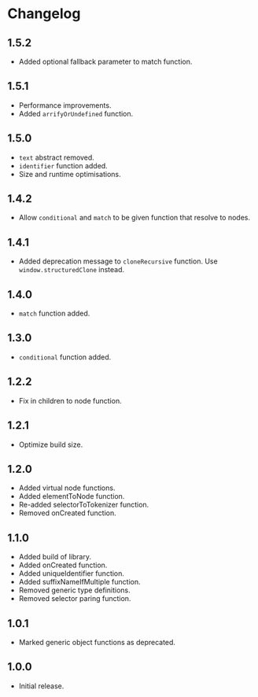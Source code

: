 # Changelog

## 1.5.2

- Added optional fallback parameter to match function.

## 1.5.1

- Performance improvements.
- Added `arrifyOrUndefined` function.

## 1.5.0

- `text` abstract removed.
- `identifier` function added.
- Size and runtime optimisations.

## 1.4.2

- Allow `conditional` and `match` to be given function that resolve to nodes.

## 1.4.1

- Added deprecation message to `cloneRecursive` function. Use `window.structuredClone` instead.

## 1.4.0

- `match` function added.

## 1.3.0

- `conditional` function added.

## 1.2.2

- Fix in children to node function.

## 1.2.1

- Optimize build size.

## 1.2.0

- Added virtual node functions.
- Added elementToNode function.
- Re-added selectorToTokenizer function.
- Removed onCreated function.

## 1.1.0

- Added build of library.
- Added onCreated function.
- Added uniqueIdentifier function.
- Added suffixNameIfMultiple function.
- Removed generic type definitions.
- Removed selector paring function.

## 1.0.1

- Marked generic object functions as deprecated.

## 1.0.0

- Initial release.
